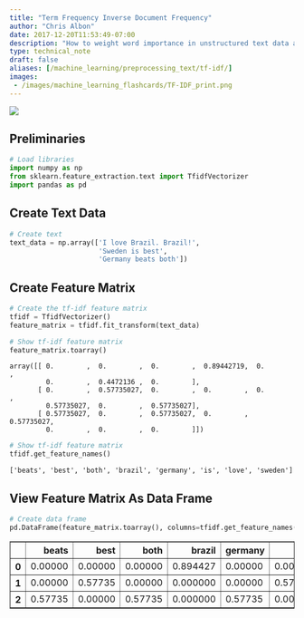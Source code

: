 ```yaml
---
title: "Term Frequency Inverse Document Frequency"
author: "Chris Albon"
date: 2017-12-20T11:53:49-07:00
description: "How to weight word importance in unstructured text data as bags of words for machine learning in Python."
type: technical_note
draft: false
aliases: [/machine_learning/preprocessing_text/tf-idf/]
images:
 - /images/machine_learning_flashcards/TF-IDF_print.png
---
```

<a alt="tf-idf" href="https://machinelearningflashcards.com">
    <img src="/images/machine_learning_flashcards/TF-IDF_print.png" class="flashcard center-block">
</a>

## Preliminaries


```python
# Load libraries
import numpy as np
from sklearn.feature_extraction.text import TfidfVectorizer
import pandas as pd
```

## Create Text Data


```python
# Create text
text_data = np.array(['I love Brazil. Brazil!',
                      'Sweden is best',
                      'Germany beats both'])
```

## Create Feature Matrix


```python
# Create the tf-idf feature matrix
tfidf = TfidfVectorizer()
feature_matrix = tfidf.fit_transform(text_data)

# Show tf-idf feature matrix
feature_matrix.toarray()
```




    array([[ 0.        ,  0.        ,  0.        ,  0.89442719,  0.        ,
             0.        ,  0.4472136 ,  0.        ],
           [ 0.        ,  0.57735027,  0.        ,  0.        ,  0.        ,
             0.57735027,  0.        ,  0.57735027],
           [ 0.57735027,  0.        ,  0.57735027,  0.        ,  0.57735027,
             0.        ,  0.        ,  0.        ]])




```python
# Show tf-idf feature matrix
tfidf.get_feature_names()
```




    ['beats', 'best', 'both', 'brazil', 'germany', 'is', 'love', 'sweden']



## View Feature Matrix As Data Frame


```python
# Create data frame
pd.DataFrame(feature_matrix.toarray(), columns=tfidf.get_feature_names())
```




<div>
<style>
    .dataframe thead tr:only-child th {
        text-align: right;
    }

    .dataframe thead th {
        text-align: left;
    }

    .dataframe tbody tr th {
        vertical-align: top;
    }
</style>
<table border="1" class="dataframe">
  <thead>
    <tr style="text-align: right;">
      <th></th>
      <th>beats</th>
      <th>best</th>
      <th>both</th>
      <th>brazil</th>
      <th>germany</th>
      <th>is</th>
      <th>love</th>
      <th>sweden</th>
    </tr>
  </thead>
  <tbody>
    <tr>
      <th>0</th>
      <td>0.00000</td>
      <td>0.00000</td>
      <td>0.00000</td>
      <td>0.894427</td>
      <td>0.00000</td>
      <td>0.00000</td>
      <td>0.447214</td>
      <td>0.00000</td>
    </tr>
    <tr>
      <th>1</th>
      <td>0.00000</td>
      <td>0.57735</td>
      <td>0.00000</td>
      <td>0.000000</td>
      <td>0.00000</td>
      <td>0.57735</td>
      <td>0.000000</td>
      <td>0.57735</td>
    </tr>
    <tr>
      <th>2</th>
      <td>0.57735</td>
      <td>0.00000</td>
      <td>0.57735</td>
      <td>0.000000</td>
      <td>0.57735</td>
      <td>0.00000</td>
      <td>0.000000</td>
      <td>0.00000</td>
    </tr>
  </tbody>
</table>
</div>


